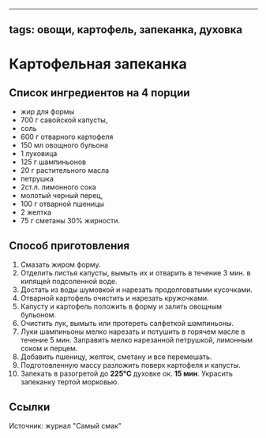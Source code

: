 ----
tags: овощи, картофель, запеканка, духовка
----

# Картофельная запеканка

## Список ингредиентов на 4 порции
- жир для формы
- 700 г савойской капусты,
- соль
- 600 г отварного картофеля
- 150 мл овощного бульона
- 1 луковица
- 125 г шампиньонов
- 20 г растительного масла
- петрушка
- 2ст.л. лимонного сока
- молотый черный перец,
- 100 г отварной пшеницы
- 2 желтка
- 75 г сметаны 30% жирности.

## Способ приготовления
1. Cмазать жиром форму.
2. Отделить листья капусты, вымыть их и отварить в течение 3 мин. в кипящей подсоленной воде.
3. Достать из воды шумовкой и нарезать продолговатыми кусочками.
4. Отварной картофель очистить и нарезать кружочками.
5. Капусту и картофель положить в форму и залить овощным бульоном.
6. Очистить лук, вымыть или протереть салфеткой шампиньоны.
7. Луки шампиньоны мелко нарезать и потушить в горячем масле в течение 5 мин. Заправить мелко нарезанной петрушкой, лимонным соком и перцем.
8. Добавить пшеницу, желток, сметану и все перемешать.
9. Подготовленную массу разложить поверх картофеля и капусты.
10. Запекать в разогретой до **225&deg;C** духовке ок. **15 мин**. Украсить запеканку тертой морковью.

## Ссылки
Источник: журнал "Самый смак"
